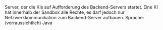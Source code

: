 Server, der die KIs auf Aufforderung des Backend-Servers startet. Eine KI hat innerhalb der Sandbox alle Rechte, es darf jedoch nur Netzwerkkommunikation zum Backend-Server aufbauen.
Sprache: (vorraussichtlich) Java
